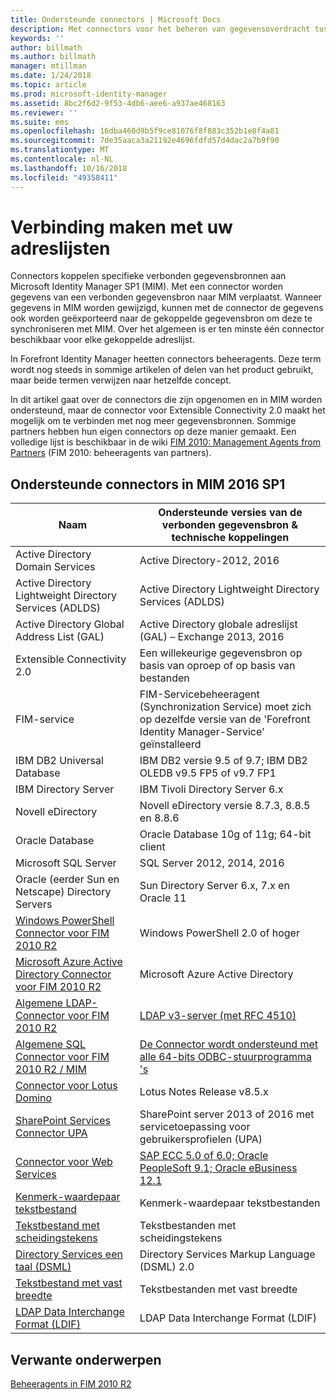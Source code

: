```yaml
---
title: Ondersteunde connectors | Microsoft Docs
description: Met connectors voor het beheren van gegevensoverdracht tussen MIM en uw verbonden gegevensbronnen.
keywords: ''
author: billmath
ms.author: billmath
manager: mtillman
ms.date: 1/24/2018
ms.topic: article
ms.prod: microsoft-identity-manager
ms.assetid: 8bc2f6d2-9f53-4db6-aee6-a937ae468163
ms.reviewer: ''
ms.suite: ems
ms.openlocfilehash: 16dba460d9b5f9ce81076f8f883c352b1e8f4a81
ms.sourcegitcommit: 7de35aaca3a21192e4696fdfd57d4dac2a7b9f90
ms.translationtype: MT
ms.contentlocale: nl-NL
ms.lasthandoff: 10/16/2018
ms.locfileid: "49358411"
---
```

# <a name="connect-to-your-directories"></a>Verbinding maken met uw adreslijsten

Connectors koppelen specifieke verbonden gegevensbronnen aan Microsoft Identity Manager SP1 (MIM). Met een connector worden gegevens van een verbonden gegevensbron naar MIM verplaatst. Wanneer gegevens in MIM worden gewijzigd, kunnen met de connector de gegevens ook worden geëxporteerd naar de gekoppelde gegevensbron om deze te synchroniseren met MIM. Over het algemeen is er ten minste één connector beschikbaar voor elke gekoppelde adreslijst.

In Forefront Identity Manager heetten connectors beheeragents. Deze term wordt nog steeds in sommige artikelen of delen van het product gebruikt, maar beide termen verwijzen naar hetzelfde concept.

In dit artikel gaat over de connectors die zijn opgenomen en in MIM worden ondersteund, maar de connector voor Extensible Connectivity 2.0 maakt het mogelijk om te verbinden met nog meer gegevensbronnen. Sommige partners hebben hun eigen connectors op deze manier gemaakt. Een volledige lijst is beschikbaar in de wiki [FIM 2010: Management Agents from Partners](http://social.technet.microsoft.com/wiki/contents/articles/1589.fim-2010-management-agents-from-partners.aspx) (FIM 2010: beheeragents van partners).

## <a name="supported-connectors-in-mim-2016-sp1"></a>Ondersteunde connectors in MIM 2016 SP1

| Naam | Ondersteunde versies van de verbonden gegevensbron & technische koppelingen |
| ---- | ----------------------------------------------- |
| Active Directory Domain Services | Active Directory-2012, 2016 |
| Active Directory Lightweight Directory Services (ADLDS) | Active Directory Lightweight Directory Services (ADLDS) |
| Active Directory Global Address List (GAL) | Active Directory globale adreslijst (GAL) – Exchange 2013, 2016 |
| Extensible Connectivity 2.0 | Een willekeurige gegevensbron op basis van oproep of op basis van bestanden |
| FIM-service | FIM-Servicebeheeragent (Synchronization Service) moet zich op dezelfde versie van de 'Forefront Identity Manager-Service' geïnstalleerd |
| IBM DB2 Universal Database | IBM DB2 versie 9.5 of 9.7; IBM DB2 OLEDB v9.5 FP5 of v9.7 FP1 |
| IBM Directory Server | IBM Tivoli Directory Server 6.x |
| Novell eDirectory | Novell eDirectory versie 8.7.3, 8.8.5 en 8.8.6 |
| Oracle Database | Oracle Database 10g of 11g; 64-bit client |
| Microsoft SQL Server | SQL Server 2012, 2014, 2016 |
| Oracle (eerder Sun en Netscape) Directory Servers | Sun Directory Server 6.x, 7.x en Oracle 11 |
| [Windows PowerShell Connector voor FIM 2010 R2](https://msdn.microsoft.com/library/dn640417.aspx) | Windows PowerShell 2.0 of hoger |
| [Microsoft Azure Active Directory Connector voor FIM 2010 R2](https://msdn.microsoft.com/library/dn511001.aspx) | Microsoft Azure Active Directory |
| [Algemene LDAP-Connector voor FIM 2010 R2](https://msdn.microsoft.com/library/dn510997.aspx) | [LDAP v3-server (met RFC 4510)](https://docs.microsoft.com/azure/active-directory/connect/active-directory-aadconnectsync-connector-genericldap) |
| [Algemene SQL Connector voor FIM 2010 R2 / MIM](https://msdn.microsoft.com/library/dn510997.aspx) | [De Connector wordt ondersteund met alle 64-bits ODBC-stuurprogramma 's](https://docs.microsoft.com/azure/active-directory/connect/active-directory-aadconnectsync-connector-genericsql) |
| [Connector voor Lotus Domino](https://msdn.microsoft.com/library/hh859750.aspx) | Lotus Notes Release v8.5.x |
| [SharePoint Services Connector UPA](https://msdn.microsoft.com/library/dn511003.aspx) | SharePoint server 2013 of 2016 met servicetoepassing voor gebruikersprofielen (UPA) |
| [Connector voor Web Services](https://www.microsoft.com/en-us/download/details.aspx?id=51495) | [SAP ECC 5.0 of 6.0; Oracle PeopleSoft 9.1; Oracle eBusiness 12.1](https://docs.microsoft.com/microsoft-identity-manager/reference/microsoft-identity-manager-2016-ma-ws) |
| [Kenmerk-waardepaar tekstbestand](https://technet.microsoft.com/library/cc708644(v=ws.10).aspx) | Kenmerk-waardepaar tekstbestanden |
| [Tekstbestand met scheidingstekens](https://technet.microsoft.com/library/cc720612(v=ws.10).aspx) | Tekstbestanden met scheidingstekens |
| [Directory Services een taal (DSML)](https://technet.microsoft.com/library/cc720660(v=ws.10).aspx) | Directory Services Markup Language (DSML) 2.0 |
| [Tekstbestand met vast breedte](https://technet.microsoft.com/library/cc720633(v=ws.10).aspx) | Tekstbestanden met vast breedte |
| [LDAP Data Interchange Format (LDIF)](https://technet.microsoft.com/library/cc708662(v=ws.10).aspx) | LDAP Data Interchange Format (LDIF) |

## <a name="related-topics"></a>Verwante onderwerpen

[Beheeragents in FIM 2010 R2](https://technet.microsoft.com/library/jj133885.aspx)
